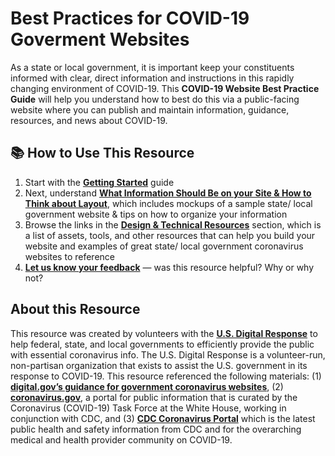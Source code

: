 # Best Practices for COVID-19 Goverment Websites

As a state or local government, it is important keep your constituents informed with clear, direct information and instructions in this rapidly changing environment of COVID-19. This **COVID-19 Website Best Practice Guide** will help you understand how to best do this via a public-facing website where you can publish and maintain information, guidance, resources, and news about COVID-19.

## 📚 How to Use This Resource <a id="-how-to-use-this-resource"></a>

1. Start with the [**Getting Started**](getting-started.md) guide
2. Next, understand [**What Information Should Be on your Site & How to Think about Layout**](info-to-put-on-your-site.md), which includes mockups of a sample state/ local government website & tips on how to organize your information
3. Browse the links in the [**Design & Technical Resources**](design-and-technical-resources.md) section, which is a list of assets, tools, and other resources that can help you build your website and examples of great state/ local government coronavirus websites to reference
4. [**Let us know your feedback**](https://airtable.com/shrhIGZLVYi7eqOv5) — was this resource helpful? Why or why not?

## About this Resource <a id="about-this-resource"></a>

This resource was created by volunteers with the [**U.S. Digital Response**](https://www.usdigitalresponse.org/) to help federal, state, and local governments to efficiently provide the public with essential coronavirus info. The U.S. Digital Response is a volunteer-run, non-partisan organization that exists to assist the U.S. government in its response to COVID-19. This resource referenced the following materials: \(1\) [**digital.gov’s guidance for government coronavirus websites**](https://digital.gov/resources/coronavirus-covid19-guidance-for-us-government/), \(2\) [**coronavirus.gov**](https://www.coronavirus.gov/), a portal for public information that is curated by the Coronavirus \(COVID-19\) Task Force at the White House, working in conjunction with CDC, and \(3\) [**CDC Coronavirus Portal**](https://www.cdc.gov/coronavirus) which is the latest public health and safety information from CDC and for the overarching medical and health provider community on COVID-19.  


